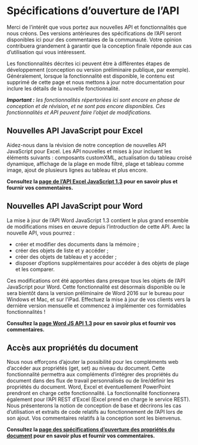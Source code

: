 # Spécifications d’ouverture de l’API

Merci de l’intérêt que vous portez aux nouvelles API et fonctionnalités que nous créons. Des versions antérieures des spécifications de l’API seront disponibles ici pour des commentaires de la communauté. Votre opinion contribuera grandement à garantir que la conception finale réponde aux cas d’utilisation qui vous intéressent. 

Les fonctionnalités décrites ici peuvent être à différentes étapes de développement (conception ou version préliminaire publique, par exemple). Généralement, lorsque la fonctionnalité est disponible, le contenu est supprimé de cette page et nous mettons à jour notre documentation pour inclure les détails de la nouvelle fonctionnalité. 

_**Important :** les fonctionnalités répertoriées ici sont encore en phase de conception et de révision, et ne sont pas encore disponibles. Ces fonctionnalités et API peuvent faire l’objet de modifications._

## Nouvelles API JavaScript pour Excel
Aidez-nous dans la révision de notre conception de nouvelles API JavaScript pour Excel. Les API nouvelles et mises à jour incluent les éléments suivants : composants customXML, actualisation du tableau croisé dynamique, affichage de la plage en mode filtré, plage et tableau comme image, ajout de plusieurs lignes au tableau et plus encore. 

**Consultez la [page de l’API Excel JavaScript 1.3](https://github.com/OfficeDev/office-js-docs/tree/ExcelJs_1.3_OpenSpec) pour en savoir plus et fournir vos commentaires.**

## Nouvelles API JavaScript pour Word
La mise à jour de l’API Word JavaScript 1.3 contient le plus grand ensemble de modifications mises en œuvre depuis l’introduction de cette API. Avec la nouvelle API, vous pourrez : 

* créer et modifier des documents dans la mémoire ;
* créer des objets de liste et y accéder ;
* créer des objets de tableau et y accéder ;
* disposer d’options supplémentaires pour accéder à des objets de plage et les comparer.

Ces modifications ont été apportées dans presque tous les objets de l’API JavaScript pour Word. Cette fonctionnalité est désormais disponible ou le sera bientôt dans la version préliminaire de Word 2016 sur le bureau pour Windows et Mac, et sur l’iPad. Effectuez la mise à jour de vos clients vers la dernière version mensuelle et commencez à implémenter ces formidables fonctionnalités !

**Consultez la [page Word JS API 1.3](https://github.com/OfficeDev/office-js-docs/tree/WordJs_1.3_Openspec/word) pour en savoir plus et fournir vos commentaires.**

## Accès aux propriétés du document
Nous nous efforçons d’ajouter la possibilité pour les compléments web d’accéder aux propriétés (get, set) au niveau du document. Cette fonctionnalité permettra aux compléments d’intégrer des propriétés du document dans des flux de travail personnalisés ou de lire/définir les propriétés du document. Word, Excel et éventuellement PowerPoint prendront en charge cette fonctionnalité. La fonctionnalité fonctionnera également pour l’API REST d’Excel (Excel prend en charge le service REST). Nous présenterons la notion de conception de base et décrirons les cas d’utilisation et extraits de code relatifs au fonctionnement de l’API lors de son ajout. Vos commentaires relatifs à la conception sont les bienvenus. 

**Consultez la [page des spécifications d’ouverture des propriétés du document](https://github.com/OfficeDev/office-js-docs/tree/DocumentProperties_OpenSpec) pour en savoir plus et fournir vos commentaires.**

